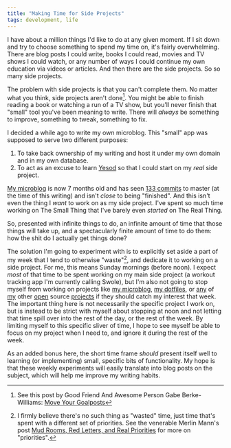 ```yaml
---
title: "Making Time for Side Projects"
tags: development, life
---
```


I have about a million things I'd like to do at any given moment. If I sit
down and try to choose something to spend my time on, it's fairly
overwhelming. There are blog posts I could write, books I could read, movies
and TV shows I could watch, or any number of ways I could continue my own
education via videos or articles. And then there are the side projects. So so
many side projects.

The problem with side projects is that you can't complete them. No matter what
you think, side projects aren't done[^1]. You might be able to finish reading a
book or watching a run of a TV show, but you'll never finish that "small" tool
you've been meaning to write. There will _always_ be something to improve,
something to tweak, something to fix.

[^1]: See this post by Good Friend And Awesome Person Gabe Berke-Williams:
  [Move Your Goalposts](http://gabebw.com/blog/2015/01/14/move-your-goalposts)

I decided a while ago to write my own microblog. This "small" app was supposed
to serve two different purposes:

1. To take back ownership of my writing and host it under my own domain and
   in my own database.
2. To act as an excuse to learn [Yesod] so that I could start on my _real_
   side project.

[Yesod]: https://www.yesodweb.com/

[My microblog][featureless-void] is now 7 months old and has seen [133
commits][featureless-void-commits] to master (at the time of this writing) and
isn't _close_ to being "finished". And this isn't even the thing I _want_ to
work on as my side project. I've spent so much time working on The Small Thing
that I've barely even _started_ on The Real Thing.

[featureless-void]: https://github.com/gfontenot/featureless-void
[featureless-void-commits]: https://github.com/gfontenot/featureless-void/commits/master

So, presented with infinite things to do, an infinite amount of time that
those things will take up, and a spectacularly finite amount of time to do
them: how the shit do I actually get things done?

The solution I'm going to experiment with is to explicitly set aside a part of
my week that I tend to otherwise "waste"[^2], and dedicate it to working on a
side project. For me, this means Sunday mornings (before noon). I expect
_most_ of that time to be spent working on my main side project (a workout
tracking app I'm currently calling Swole), but I'm also not going to stop
myself from working on projects like [my microblog][featureless-void], [my
dotfiles][dotfiles], or [any][reflow] of [my][argo] other [open][runes] source
[projects][swish] if they should catch my interest that week. The important
thing here is not necessarily the specific project I work on, but is instead
to be strict with myself about stopping at noon and not letting that time
spill over into the rest of the day, or the rest of the week. By limiting
myself to this specific sliver of time, I hope to see myself be able to focus
on my project when I need to, and ignore it during the rest of the week.

[^2]: I firmly believe there's no such thing as "wasted" time, just time
  that's spent with a different set of priorities. See the venerable Merlin
  Mann's post [Mud Rooms, Red Letters, and Real
  Priorities](http://www.43folders.com/2009/04/28/priorities) for more on
  "priorities".

[dotfiles]: https://github.com/gfontenot/dotfiles
[reflow]: https://github.com/gfontenot/reflow
[argo]: https://github.com/thoughtbot/Argo
[runes]: https://github.com/thoughtbot/Runes
[swish]: https://github.com/thoughtbot/Swish

As an added bonus here, the short time frame _should_ present itself well to
learning (or implementing) small, specific bits of functionality. My hope is
that these weekly experiments will easily translate into blog posts on the
subject, which will help me improve my writing habits.
